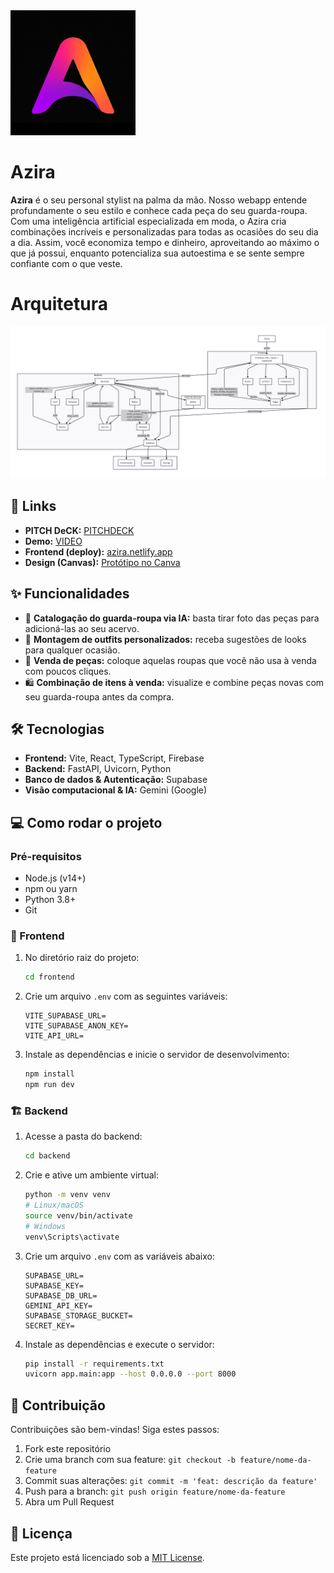 <img src="/frontend/public/logo.png" alt="Azira Logo" width="200">

# Azira

**Azira** é o seu personal stylist na palma da mão. Nosso webapp entende profundamente o seu estilo e conhece cada peça do seu guarda-roupa. Com uma inteligência artificial especializada em moda, o Azira cria combinações incríveis e personalizadas para todas as ocasiões do seu dia a dia. Assim, você economiza tempo e dinheiro, aproveitando ao máximo o que já possui, enquanto potencializa sua autoestima e se sente sempre confiante com o que veste.

# Arquitetura

![alt text](/frontend//public/image.png)

## 🔗 Links
* **PITCH DeCK:** [PITCHDECK](https://drive.google.com/file/d/1alkwB-g2wWUdCsE414p2rra4PfUYskm4/view?usp=sharing)
* **Demo:** [VIDEO](https://youtu.be/DyEy7p-U1fc)
* **Frontend (deploy):** [azira.netlify.app](https://azira.netlify.app)
* **Design (Canvas):** [Protótipo no Canva](https://www.canva.com/design/DAGs1Vpkl9Q/yFXtwMpQKwkv_GMpmr5Kcg/edit?utm_content=DA%E2%80%A6m_campaign=designshare&utm_medium=link2&utm_source=sharebutton)

## ✨ Funcionalidades

- 📸 **Catalogação do guarda-roupa via IA:** basta tirar foto das peças para adicioná-las ao seu acervo.
- 👗 **Montagem de outfits personalizados:** receba sugestões de looks para qualquer ocasião.
- 💸 **Venda de peças:** coloque aquelas roupas que você não usa à venda com poucos cliques.
- 🛍️ **Combinação de itens à venda:** visualize e combine peças novas com seu guarda-roupa antes da compra.

## 🛠️ Tecnologias

- **Frontend:** Vite, React, TypeScript, Firebase
- **Backend:** FastAPI, Uvicorn, Python
- **Banco de dados & Autenticação:** Supabase
- **Visão computacional & IA:** Gemini (Google)

## 💻 Como rodar o projeto

### Pré-requisitos

- Node.js (v14+)
- npm ou yarn
- Python 3.8+
- Git

### 🚀 Frontend

1. No diretório raiz do projeto:

   ```bash
   cd frontend
   ```

2. Crie um arquivo `.env` com as seguintes variáveis:

   ```dotenv
   VITE_SUPABASE_URL=
   VITE_SUPABASE_ANON_KEY=
   VITE_API_URL=
   ```

3. Instale as dependências e inicie o servidor de desenvolvimento:

   ```bash
   npm install
   npm run dev
   ```

### 🏗️ Backend

1. Acesse a pasta do backend:

   ```bash
   cd backend
   ```

2. Crie e ative um ambiente virtual:

   ```bash
   python -m venv venv
   # Linux/macOS
   source venv/bin/activate
   # Windows
   venv\Scripts\activate
   ```

3. Crie um arquivo `.env` com as variáveis abaixo:

   ```dotenv
   SUPABASE_URL=
   SUPABASE_KEY=
   SUPABASE_DB_URL=
   GEMINI_API_KEY=
   SUPABASE_STORAGE_BUCKET=
   SECRET_KEY=
   ```

4. Instale as dependências e execute o servidor:

   ```bash
   pip install -r requirements.txt
   uvicorn app.main:app --host 0.0.0.0 --port 8000
   ```

## 🤝 Contribuição

Contribuições são bem-vindas! Siga estes passos:

1. Fork este repositório
2. Crie uma branch com sua feature: `git checkout -b feature/nome-da-feature`
3. Commit suas alterações: `git commit -m 'feat: descrição da feature'`
4. Push para a branch: `git push origin feature/nome-da-feature`
5. Abra um Pull Request

## 📜 Licença

Este projeto está licenciado sob a [MIT License](LICENSE).
